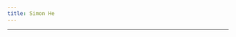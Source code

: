 ```yaml
---
title: Simon He
---
```


<ClientOnly>
  <Plum/>
</ClientOnly>

<vivid-typing spilt-tag="span" v-if="lan==='en'" :content="$t.title" />
<vivid-typing spilt-tag="span" v-else :content="$t.title" />

<p v-for="content in $t.contents" class="v-content"  v-html="content"></p>

***
<p v-for="content in $t.findMe" v-html="content"></p>
<script setup>
  import { $t, lan } from '../lang'
  import { onMounted } from 'vue'
  // const anime = require('animejs');
  onMounted(() => {
    anime({
        targets: '.signature',
        translateY: 0,
        rotateZ: 1440,
        duration:5000,
        delay: function(el, i) { 
          return i * 200;
        },
    })
    anime({
        targets: 'main>div:first-child>h1',
        translateY: 0,
        rotateZ: 360,
        delay: function(el, i) { 
          return i * 200;
        },
    })
     anime({
        targets: '.v-content',
        translateX: 0,
        duration: 1000,
        delay: function(el, i) { 
          el.style.transform = `translateX(${i%2===0?'-':''}100vw)`
          return i * 500;
        },
    })
  })
</script>
